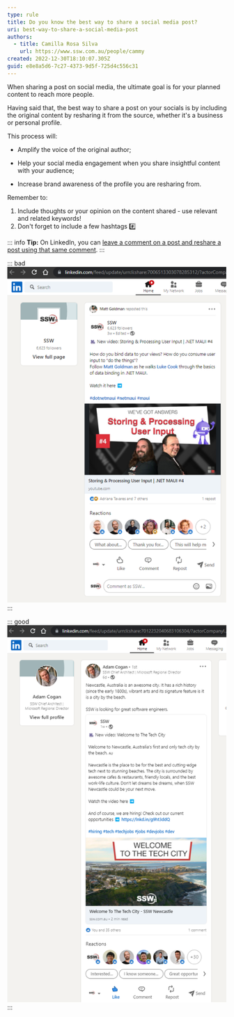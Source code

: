 ```yaml
---
type: rule
title: Do you know the best way to share a social media post?
uri: best-way-to-share-a-social-media-post
authors:
  - title: Camilla Rosa Silva
    url: https://www.ssw.com.au/people/cammy
created: 2022-12-30T18:10:07.305Z
guid: e8e8a5d6-7c27-4373-9d5f-725d4c556c31
---
```

When sharing a post on social media, the ultimate goal is for your planned content to reach more people.

Having said that, the best way to share a post on your socials is by including the original content by resharing it from the source, whether it's a business or personal profile.

<!--endintro-->

This process will:

* Amplify the voice of the original author;

* Help your social media engagement when you share insightful content with your audience;

* Increase brand awareness of the profile you are resharing from.

Remember to:

1. Include thoughts or your opinion on the content shared - use relevant and related keywords!
2. Don't forget to include a few hashtags #️⃣ 

::: info
**Tip:** On LinkedIn, you can [leave a comment on a post and reshare a post using that same comment](https://www.linkedin.com/help/linkedin/answer/a525047/reshare-a-post?lang=en).
:::

::: bad
![Figure: Bad example – No way for the author to engage with the post as it looks like a post from its own, plus you can’t see the real metrics for your own post as it gets combined with the author’s 📈🤔](/rules/best-way-to-share-a-social-media-post/share-social-media-bad.png)
:::

::: good
![Figure: Good example - Make sure you include your thoughts to personalize your content and boost your post! 🚀](/rules/best-way-to-share-a-social-media-post/share-social-media-good.png)
:::
